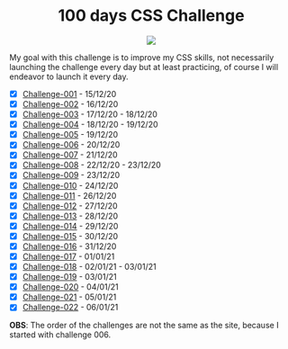 <h1 align="center">100 days CSS Challenge</h1>

<div align="center">

  [<img  src="https://i.imgur.com/x5PuING.png">](https://100dayscss.com/)

</div>

My goal with this challenge is to improve my CSS skills, not necessarily launching the challenge every day but at least practicing, of course I will endeavor to launch it every day.

* [x] [Challenge-001](/Challenge-001) - 15/12/20
* [x] [Challenge-002](/Challenge-002) - 16/12/20
* [x] [Challenge-003](/Challenge-003) - 17/12/20 - 18/12/20
* [x] [Challenge-004](/Challenge-004) - 18/12/20 - 19/12/20
* [x] [Challenge-005](/Challenge-005) - 19/12/20
* [x] [Challenge-006](/Challenge-006) - 20/12/20
* [x] [Challenge-007](/Challenge-007) - 21/12/20
* [x] [Challenge-008](/Challenge-008) - 22/12/20 - 23/12/20
* [x] [Challenge-009](/Challenge-009) - 23/12/20
* [x] [Challenge-010](/Challenge-010) - 24/12/20
* [x] [Challenge-011](/Challenge-011) - 26/12/20
* [x] [Challenge-012](/Challenge-012) - 27/12/20
* [x] [Challenge-013](/Challenge-013) - 28/12/20
* [x] [Challenge-014](/Challenge-014) - 29/12/20
* [x] [Challenge-015](/Challenge-015) - 30/12/20
* [x] [Challenge-016](/Challenge-016) - 31/12/20
* [x] [Challenge-017](/Challenge-017) - 01/01/21
* [x] [Challenge-018](/Challenge-018) - 02/01/21 - 03/01/21
* [x] [Challenge-019](/Challenge-019) - 03/01/21
* [x] [Challenge-020](/Challenge-020) - 04/01/21
* [x] [Challenge-021](/Challenge-021) - 05/01/21
* [x] [Challenge-022](/Challenge-022) - 06/01/21

<strong>OBS</strong>: The order of the challenges are not the same as the site, because I started with challenge 006.